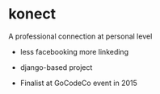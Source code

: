 # konect
A professional connection at personal level
- less facebooking more linkeding

- django-based project
- Finalist at GoCodeCo event in 2015

